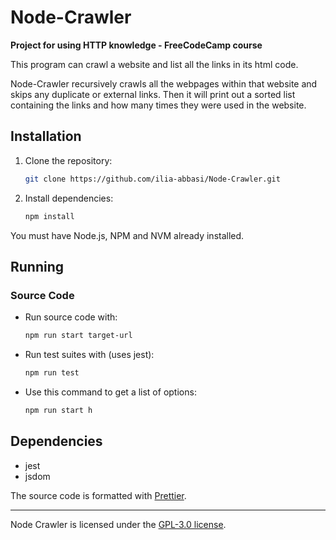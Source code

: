 # Node-Crawler
**Project for using HTTP knowledge - FreeCodeCamp course**

This program can crawl a website and list all the links in its html code.

Node-Crawler recursively crawls all the webpages within that website and
skips any duplicate or external links. Then it will print out a sorted list
containing the links and how many times they were used in the website.

## Installation

1. Clone the repository:
   ```sh
   git clone https://github.com/ilia-abbasi/Node-Crawler.git
   ```
2. Install dependencies:
   ```sh
   npm install
   ```

You must have Node.js, NPM and NVM already installed.

## Running

### Source Code

- Run source code with:
   ```sh
   npm run start target-url
   ```

- Run test suites with (uses jest):
   ```sh
   npm run test
   ```

- Use this command to get a list of options:
  ```sh
  npm run start h
  ```

## Dependencies

- jest
- jsdom

The source code is formatted with [Prettier](https://prettier.io/).


---


Node Crawler is licensed under the [GPL-3.0 license](https://github.com/ilia-abbasi/Node-Crawler/blob/main/LICENSE).
